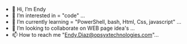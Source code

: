 - 👋 Hi, I’m Endy
- 👀 I’m interested in = "code" ...
- 🌱 I’m currently learning = "PowerShell, bash, Html, Css, javascript" ...
- 💞️ I’m looking to collaborate on WEB page idea's ...
- 📫 How to reach me "Endy.Diaz@opsyxtechnologies.com"...

